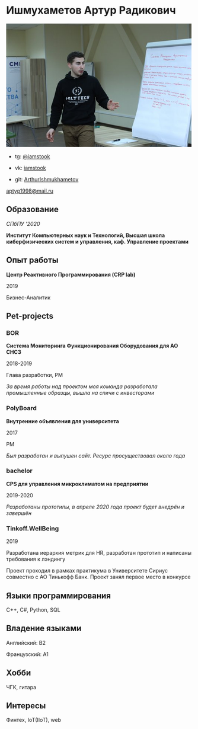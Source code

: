 # Ишмухаметов Артур Радикович

![Arthur Ishmukhametov](/cv/profile.jpeg)

* tg: [@iamstook](https://tlgg.ru/iamstook)

* vk: [iamstook](https://vk.com/iamstook)

* git: [ArthurIshmukhametov](https://github.com/ArthurIshmukhametov)

aptyp1998@mail.ru

## Образование

*СПбПУ '2020*

**Институт Компьютерных наук и Технологий, Высшая школа киберфизических систем и управления, каф. Управление проектами**

## Опыт работы

**Центр Реактивного Программирования (CRP lab)**

2019

Бизнес-Аналитик

## Pet-projects

### BOR

**Система Мониторинга Функционирования Оборудования для АО СНСЗ**

2018-2019

Глава разработки, PM

*За время работы над проектом моя команда разработала промышленные образцы, вышла на спичи с инвесторами*

### PolyBoard

**Внутренние объявления для университета**

2017

PM

*Был разработан и выпушен сайт. Ресурс просуществовал около года*

### bachelor

**CPS для управления микроклиматом на предприятии**

2019-2020

*Разработаны прототипы, в апреле 2020 года проект будет внедрён и завершён*

### Tinkoff.WellBeing

2019

Разработана иерархия метрик для HR, разработан прототип и написаны требования к лэндингу

Проект проходил в рамках практикума в Университете Сириус совместно с АО Тинькофф Банк. Проект занял первое место в конкурсе

## Языки программирования

C++, C#, Python, SQL

## Владение языками

Английский: B2

Французский: А1

## Хобби

ЧГК, гитара

## Интересы

Финтех, IoT(IIoT), web
